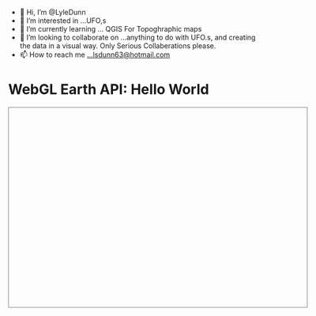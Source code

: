 - 👋 Hi, I’m @LyleDunn
- 👀 I’m interested in ...UFO,s
- 🌱 I’m currently learning ... QGIS For Topoghraphic maps
- 💞️ I’m looking to collaborate on ...anything to do with UFO.s,
     and creating the data in a visual way. Only Serious Collaberations please.
- 📫 How to reach me ...lsdunn63@hotmail.com

<!---
LyleDunn/LyleDunn is a ✨ special ✨ repository because its `README.md` (this file) appears on your GitHub profile.
You can click the Preview link to take a look at your changes.
--->

<!DOCTYPE HTML>
<html>
<head>
<https://github.com/LyleDunn/LyleDunn <script src="http://www.webglearth.com/v2/api.js"></script>
<script>
  function initialize() {
    var options = { zoom: 3.0, position: [47.19537,8.524404] };
    var earth = new WE.map('earth_div', options); 
  }
</script>
</head>
<body onload="initialize()">
  <h1>WebGL Earth API: Hello World</h1>
  <div id="earth_div" style="width:600px;height:400px;border:1px solid gray; padding:2px;"></div>
</body>
</html>
